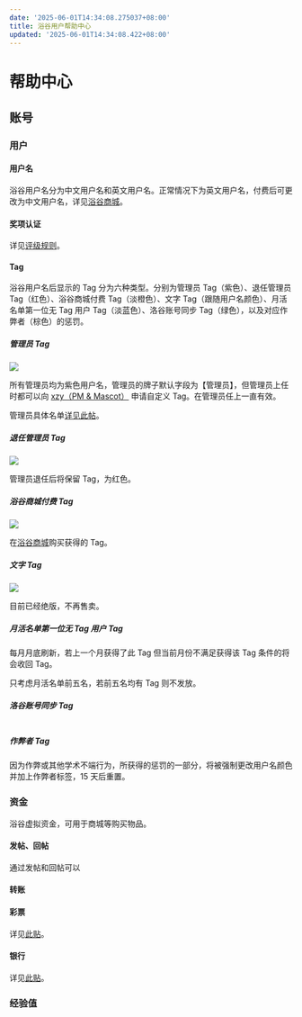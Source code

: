 ```yaml
---
date: '2025-06-01T14:34:08.275037+08:00'
title: 浴谷用户帮助中心
updated: '2025-06-01T14:34:08.422+08:00'
---
```

# 帮助中心

## 账号

### 用户

#### 用户名

浴谷用户名分为中文用户名和英文用户名。正常情况下为英文用户名，付费后可更改为中文用户名，详见[浴谷商城](https://discussforluogu.flarum.cloud/d/403)。

#### 奖项认证

详见[评级规则](https://xzy404.me/yugu/help/userpj)。

#### Tag

浴谷用户名后显示的 Tag 分为六种类型。分别为管理员 Tag（紫色）、退任管理员 Tag（红色）、浴谷商城付费 Tag（淡橙色）、文字 Tag（跟随用户名颜色）、月活名单第一位无 Tag 用户 Tag（淡蓝色）、洛谷账号同步 Tag（绿色），以及对应作弊者（棕色）的惩罚。

##### 管理员 Tag

![](https://tailchat-nightly.moonrailgun.com/static/files/66cc73fefdbc1501a473087d/4f2f9f6e4f811eb21c830624d073a492.png)

所有管理员均为紫色用户名，管理员的牌子默认字段为【管理员】，但管理员上任时都可以向 [xzy（PM & Mascot）](https://discussforluogu.flarum.cloud/u/1) 申请自定义 Tag。在管理员任上一直有效。

管理员具体名单[详见此帖](https://discussforluogu.flarum.cloud/d/6)。

##### 退任管理员 Tag

![](https://tailchat-nightly.moonrailgun.com/static/files/66cc73fefdbc1501a473087d/d1fff1dd3a0bd5d52072dbaaba325a10.png)

管理员退任后将保留 Tag，为红色。

##### 浴谷商城付费 Tag

![](https://tailchat-nightly.moonrailgun.com/static/files/66cc73fefdbc1501a473087d/476b03bc2cbbfd517a6fb59ccf57ab63.png)

在[浴谷商城](https://discussforluogu.flarum.cloud/d/403)购买获得的 Tag。

##### 文字 Tag

![](https://tailchat-nightly.moonrailgun.com/static/files/66cc73fefdbc1501a473087d/4a6be7fe0ebe1401d5b567bf4c8b8878.png)

目前已经绝版，不再售卖。

##### 月活名单第一位无 Tag 用户 Tag

每月月底刷新，若上一个月获得了此 Tag 但当前月份不满足获得该 Tag 条件的将会收回 Tag。

只考虑月活名单前五名，若前五名均有 Tag 则不发放。

##### 洛谷账号同步 Tag

![]()



##### 作弊者 Tag

因为作弊或其他学术不端行为，所获得的惩罚的一部分，将被强制更改用户名颜色并加上作弊者标签，15 天后重置。

### 资金

浴谷虚拟资金，可用于商城等购买物品。

#### 发帖、回帖

通过发帖和回帖可以

#### 转账

#### 彩票

详见[此贴](https://discussforluogu.flarum.cloud/d/634)。

#### 银行

详见[此贴](https://discussforluogu.flarum.cloud/d/235)。

### 经验值

